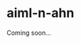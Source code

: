# aiml-n-ahn
<!--
12345678901234567890123456789012345678901234567890123456789012345
  -->
Coming soon...
<!--
12345678901234567890123456789012345678901234567890123456789012345
  -->
